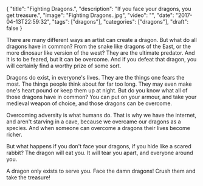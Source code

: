 
{
  "title": "Fighting Dragons.",
  "description": "If you face your dragons, you get treasure.",
  "image": "Fighting Dragons..jpg",
  "video": "",
  "date": "2017-04-13T22:59:32",
  "tags": ["dragons"],
  "categories": ["dragons"],
  "draft": false
}


There are many different ways an artist can create a dragon.  But what do all dragons have in common?  From the snake like dragons of the East, or the more dinosaur like version of the west?  They are the ultimate predator.  And it is to be feared, but it can be overcome.  And if you defeat that dragon, you will certainly find a worthy prize of some sort.

Dragons do exist, in everyone's lives. They are the things one fears the most.  The things people think about for far too long.  They may even make one's heart pound or keep them up at night. But do you know what all of those dragons have in common?  You can put on your armour, and take your medieval weapon of choice, and those dragons can be overcome.

Overcoming adversity is what humans do.  That is why we have the internet, and aren't starving in a cave, because we overcame our dragons as a species.  And when someone can overcome a dragons their lives become richer.  

But what happens if you don't face your dragons, if you hide like a scared rabbit?  The dragon will eat you.  It will tear you apart, and everyone around you.  

A dragon only exists to serve you.  Face the damn dragons! Crush them and take the treasure!
